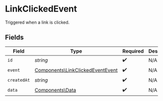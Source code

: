 # LinkClickedEvent

Triggered when a link is clicked.


## Fields

| Field                                                                                | Type                                                                                 | Required                                                                             | Description                                                                          |
| ------------------------------------------------------------------------------------ | ------------------------------------------------------------------------------------ | ------------------------------------------------------------------------------------ | ------------------------------------------------------------------------------------ |
| `id`                                                                                 | *string*                                                                             | :heavy_check_mark:                                                                   | N/A                                                                                  |
| `event`                                                                              | [Components\LinkClickedEventEvent](../../Models/Components/LinkClickedEventEvent.md) | :heavy_check_mark:                                                                   | N/A                                                                                  |
| `createdAt`                                                                          | *string*                                                                             | :heavy_check_mark:                                                                   | N/A                                                                                  |
| `data`                                                                               | [Components\Data](../../Models/Components/Data.md)                                   | :heavy_check_mark:                                                                   | N/A                                                                                  |